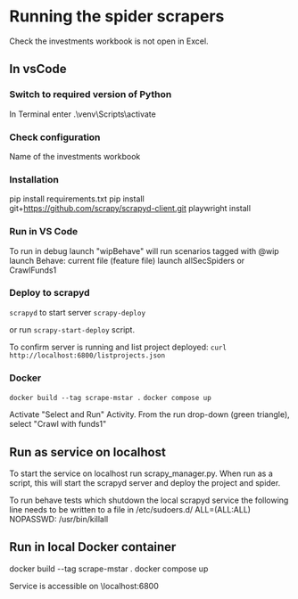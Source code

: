 Running the spider scrapers
===========================

Check the investments workbook is not open in Excel.


In vsCode
---------
### Switch to required version of Python
In Terminal enter
    .\venv\Scripts\activate

### Check configuration
Name of the investments workbook

### Installation
pip install requirements.txt
pip install git+https://github.com/scrapy/scrapyd-client.git
playwright install

### Run in VS Code
To run in debug 
    launch "wipBehave" will run scenarios tagged with @wip
    launch Behave: current file (feature file)
    launch allSecSpiders or CrawlFunds1

### Deploy to scrapyd
`scrapyd`   to start server
`scrapy-deploy`

or run `scrapy-start-deploy` script.

To confirm server is running and list project deployed:
`curl http://localhost:6800/listprojects.json`

### Docker
`docker build --tag scrape-mstar .`
`docker compose up`


Activate "Select and Run" Activity.
From the run drop-down (green triangle), select "Crawl with funds1"

Run as service on localhost
--------------------------
To start the service on localhost run scrapy_manager.py. When run as a script, this will 
start the scrapyd server and deploy the project and spider.

To run behave tests which shutdown the local scrapyd service the following line 
needs to be written to a file in /etc/sudoers.d/
<admin-account-name> ALL=(ALL:ALL) NOPASSWD: /usr/bin/killall

Run in local Docker container
-----------------------
docker build --tag scrape-mstar .
docker compose up

Service is accessible on \\localhost:6800